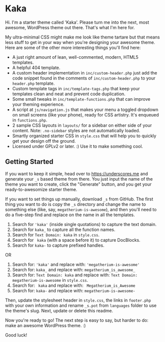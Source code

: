 Kaka
===

Hi. I'm a starter theme called 'Kaka'. Please turn me into the next, most awesome, WordPress theme out there. That's what I'm here for.

My ultra-minimal CSS might make me look like theme tartare but that means less stuff to get in your way when you're designing your awesome theme. Here are some of the other more interesting things you'll find here:

* A just right amount of lean, well-commented, modern, HTML5 templates.
* A helpful 404 template.
* A custom header implementation in `inc/custom-header.php` just add the code snippet found in the comments of `inc/custom-header.php` to your `header.php` template.
* Custom template tags in `inc/template-tags.php` that keep your templates clean and neat and prevent code duplication.
* Some small tweaks in `inc/template-functions.php` that can improve your theming experience.
* A script at `js/navigation.js` that makes your menu a toggled dropdown on small screens (like your phone), ready for CSS artistry. It's enqueued in `functions.php`.
* 2 sample CSS layouts in `layouts/` for a sidebar on either side of your content.
Note: `.no-sidebar` styles are not automatically loaded.
* Smartly organized starter CSS in `style.css` that will help you to quickly get your design off the ground.
* Licensed under GPLv2 or later. :) Use it to make something cool.

Getting Started
---------------

If you want to keep it simple, head over to https://underscores.me and generate your `_s` based theme from there. You just input the name of the theme you want to create, click the "Generate" button, and you get your ready-to-awesomize starter theme.

If you want to set things up manually, download `_s` from GitHub. The first thing you want to do is copy the `_s` directory and change the name to something else (like, say, `megatherium-is-awesome`), and then you'll need to do a five-step find and replace on the name in all the templates.

1. Search for `'kaka'` (inside single quotations) to capture the text domain.
2. Search for `kaka_` to capture all the function names.
3. Search for `Text Domain: kaka` in `style.css`.
4. Search for <code>&nbsp;kaka</code> (with a space before it) to capture DocBlocks.
5. Search for `kaka-` to capture prefixed handles.

OR

1. Search for: `'kaka'` and replace with: `'megatherium-is-awesome'`
2. Search for: `kaka_` and replace with: `megatherium_is_awesome_`
3. Search for: `Text Domain: kaka` and replace with: `Text Domain: megatherium-is-awesome` in `style.css`.
4. Search for: <code>&nbsp;kaka</code> and replace with: <code>&nbsp;Megatherium_is_Awesome</code>
5. Search for: `kaka-` and replace with: `megatherium-is-awesome-`

Then, update the stylesheet header in `style.css`, the links in `footer.php` with your own information and rename `_s.pot` from `languages` folder to use the theme's slug. Next, update or delete this readme.

Now you're ready to go! The next step is easy to say, but harder to do: make an awesome WordPress theme. :)

Good luck!
